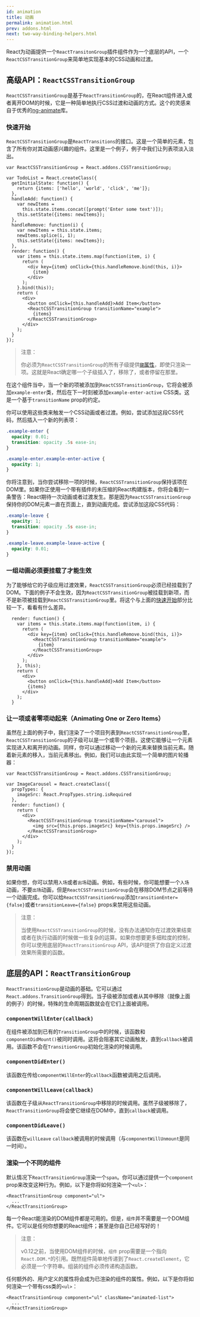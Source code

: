 ```yaml
---
id: animation
title: 动画
permalink: animation.html
prev: addons.html
next: two-way-binding-helpers.html
---
```


React为动画提供一个`ReactTransitonGroup`插件组件作为一个底层的API，一个`ReactCSSTransitionGroup`来简单地实现基本的CSS动画和过渡。

## 高级API：`ReactCSSTransitionGroup`

`ReactCSSTransitionGroup`是基于`ReactTransitionGroup`的，在React组件进入或者离开DOM的时候，它是一种简单地执行CSS过渡和动画的方式。这个的灵感来自于优秀的[ng-animate](http://www.nganimate.org/)库。

### 快速开始

`ReactCSSTransitionGroup`是`ReactTransitions`的接口。这是一个简单的元素，包含了所有你对其动画感兴趣的组件。这里是一个例子，例子中我们让列表项淡入淡出。

```javascript{28-30}
var ReactCSSTransitionGroup = React.addons.CSSTransitionGroup;

var TodoList = React.createClass({
  getInitialState: function() {
    return {items: ['hello', 'world', 'click', 'me']};
  },
  handleAdd: function() {
    var newItems =
      this.state.items.concat([prompt('Enter some text')]);
    this.setState({items: newItems});
  },
  handleRemove: function(i) {
    var newItems = this.state.items;
    newItems.splice(i, 1);
    this.setState({items: newItems});
  },
  render: function() {
    var items = this.state.items.map(function(item, i) {
      return (
        <div key={item} onClick={this.handleRemove.bind(this, i)}>
          {item}
        </div>
      );
    }.bind(this));
    return (
      <div>
        <button onClick={this.handleAdd}>Add Item</button>
        <ReactCSSTransitionGroup transitionName="example">
          {items}
        </ReactCSSTransitionGroup>
      </div>
    );
  }
});
```
> 注意：
>
> 你必须为`ReactCSSTransitionGroup`的所有子级提供[`键`属性](/react/docs/multiple-components.html#dynamic-children)，即使只渲染一项。这就是React确定哪一个子级插入了，移除了，或者停留在那里。

在这个组件当中，当一个新的项被添加到`ReactCSSTransitionGroup`，它将会被添加`example-enter`类，然后在下一时刻被添加`example-enter-active` CSS类。这是一个基于`transitionName` prop的约定。

你可以使用这些类来触发一个CSS动画或者过渡。例如，尝试添加这段CSS代码，然后插入一个新的列表项：

```css
.example-enter {
  opacity: 0.01;
  transition: opacity .5s ease-in;
}

.example-enter.example-enter-active {
  opacity: 1;
}
```

你将注意到，当你尝试移除一项的时候，`ReactCSSTransitionGroup`保持该项在DOM里。如果你正使用一个带有插件的未压缩的React构建版本，你将会看到一条警告：React期待一次动画或者过渡发生。那是因为`ReactCSSTransitionGroup`保持你的DOM元素一直在页面上，直到动画完成。尝试添加这段CSS代码：

```css
.example-leave {
  opacity: 1;
  transition: opacity .5s ease-in;
}

.example-leave.example-leave-active {
  opacity: 0.01;
}
```

### 一组动画必须要挂载了才能生效

为了能够给它的子级应用过渡效果，`ReactCSSTransitionGroup`必须已经挂载到了DOM。下面的例子不会生效，因为`ReactCSSTransitionGroup`被挂载到新项，而不是新项被挂载到`ReactCSSTransitionGroup`里。将这个与上面的[快速开始](#getting-started)部分比较一下，看看有什么差异。

```javascript{12-15}
  render: function() {
    var items = this.state.items.map(function(item, i) {
      return (
        <div key={item} onClick={this.handleRemove.bind(this, i)}>
          <ReactCSSTransitionGroup transitionName="example">
            {item}
          </ReactCSSTransitionGroup>
        </div>
      );
    }, this);
    return (
      <div>
        <button onClick={this.handleAdd}>Add Item</button>
        {items}
      </div>
    );
  }
```

### 让一项或者零项动起来（Animating One or Zero Items）

虽然在上面的例子中，我们渲染了一个项目列表到`ReactCSSTransitionGroup`里，`ReactCSSTransitionGroup`的子级可以是一个或零个项目。这使它能够让一个元素实现进入和离开的动画。同样，你可以通过移动一个新的元素来替换当前元素。随着新元素的移入，当前元素移出。例如，我们可以由此实现一个简单的图片轮播器：

```javascript{10-12}
var ReactCSSTransitionGroup = React.addons.CSSTransitionGroup;

var ImageCarousel = React.createClass({
  propTypes: {
    imageSrc: React.PropTypes.string.isRequired
  },
  render: function() {
    return (
      <div>
        <ReactCSSTransitionGroup transitionName="carousel">
          <img src={this.props.imageSrc} key={this.props.imageSrc} />
        </ReactCSSTransitionGroup>
      </div>
    );
  }
});
```

### 禁用动画

如果你想，你可以禁用`入场`或者`出场`动画。例如，有些时候，你可能想要一个`入场`动画，不要`出场`动画，但是`ReactCSSTransitionGroup`会在移除DOM节点之前等待一个动画完成。你可以给`ReactCSSTransitionGroup`添加`transitionEnter={false}`或者`transitionLeave={false}` props来禁用这些动画。

> 注意：
>
> 当使用`ReactCSSTransitionGroup`的时候，没有办法通知你在过渡效果结束或者在执行动画的时候做一些复杂的运算。如果你想要更多细粒度的控制，你可以使用底层的`ReactTransitionGroup` API，该API提供了你自定义过渡效果所需要的函数。

## 底层的API：`ReactTransitionGroup`

`ReactTransitionGroup`是动画的基础。它可以通过`React.addons.TransitionGroup`得到。当子级被添加或者从其中移除（就像上面的例子）的时候，特殊的生命周期函数就会在它们上面被调用。

### `componentWillEnter(callback)`

在组件被添加到已有的`TransitionGroup`中的时候，该函数和`componentDidMount()`被同时调用。这将会阻塞其它动画触发，直到`callback`被调用。该函数不会在`TransitionGroup`初始化渲染的时候调用。

### `componentDidEnter()`

该函数在传给`componentWillEnter`的`callback`函数被调用之后调用。

### `componentWillLeave(callback)`

该函数在子级从`ReactTransitionGroup`中移除的时候调用。虽然子级被移除了，`ReactTransitionGroup`将会使它继续在DOM中，直到`callback`被调用。

### `componentDidLeave()`

该函数在`willLeave` `callback`被调用的时候调用（与`componentWillUnmount`是同一时间）。

### 渲染一个不同的组件

默认情况下`ReactTransitionGroup`渲染一个`span`。你可以通过提供一个`component` prop来改变这种行为。例如，以下是你将如何渲染一个`<ul>`：

```javascript{1}
<ReactTransitionGroup component="ul">
  ...
</ReactTransitionGroup>
```

每一个React能渲染的DOM组件都是可用的。但是，`组件`并不需要是一个DOM组件。它可以是任何你想要的React组件；甚至是你自己已经写好的！

> 注意：
>
> v0.12之前，当使用DOM组件的时候，`组件` prop需要是一个指向`React.DOM.*`的引用。既然组件简单地传递到了`React.createElement`，它必须是一个字符串。组装的组件必须传递构造函数。

任何额外的、用户定义的属性将会成为已渲染的组件的属性。例如，以下是你将如何渲染一个带有css类的`<ul>`：

```javascript{1}
<ReactTransitionGroup component="ul" className="animated-list">
  ...
</ReactTransitionGroup>
```
